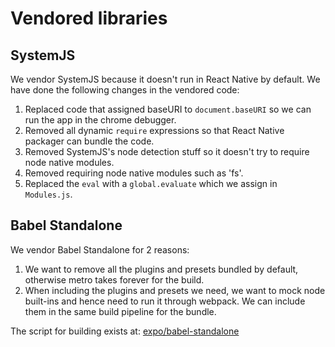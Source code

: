# Vendored libraries

## SystemJS

We vendor SystemJS because it doesn't run in React Native by default. We have done the following changes in the vendored code:

1. Replaced code that assigned baseURI to `document.baseURI` so we can run the app in the chrome debugger.
2. Removed all dynamic `require` expressions so that React Native packager can  bundle the code.
3. Removed SystemJS's node detection stuff so it doesn't try to require node native modules.
4. Removed requiring node native modules such as 'fs'.
5. Replaced the `eval` with a `global.evaluate` which we assign in `Modules.js`.

## Babel Standalone

We vendor Babel Standalone for 2 reasons:

1. We want to remove all the plugins and presets bundled by default, otherwise metro takes forever for the build.
2. When including the plugins and presets we need, we want to mock node built-ins and hence need to run it through webpack. We can include them in the same build pipeline for the bundle.

The script for building exists at: [expo/babel-standalone](https://github.com/expo/babel-standalone)
